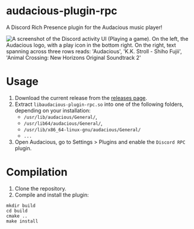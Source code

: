 # audacious-plugin-rpc
A Discord Rich Presence plugin for the Audacious music player!

<img src="https://github.com/gitlimes/audacious-plugin-rpc/assets/49426949/9ef50cfb-89bd-424c-b8db-22d46690a3b5" alt="A screenshot of the Discord activity UI (Playing a game). On the left, the Audacious logo, with a play icon in the bottom right. On the right, text spanning across three rows reads: 'Audacious', 'K.K. Stroll - Shiho Fujii', 'Animal Crossing: New Horizons Original Soundtrack 2'" title="A screenshot of the Discord activity UI (Playing a game). On the left, the Audacious logo, with a play icon in the bottom right. On the right, text spanning across three rows reads: 'Audacious', 'K.K. Stroll - Shiho Fujii', 'Animal Crossing: New Horizons Original Soundtrack 2'">

# Usage
1. Download the current release from the [releases page](https://github.com/darktohka/audacious-plugin-rpc/releases).
2. Extract `libaudacious-plugin-rpc.so` into one of the following folders, depending on your installation:
    - `/usr/lib/audacious/General/`,
    - `/usr/lib64/audacious/General/`,
    - `/usr/lib/x86_64-linux-gnu/audacious/General/`
    - `...`
4. Open Audacious, go to Settings > Plugins and enable the `Discord RPC` plugin.

# Compilation
1. Clone the repository.
2. Compile and install the plugin:
```
mkdir build
cd build
cmake ..
make install
```

